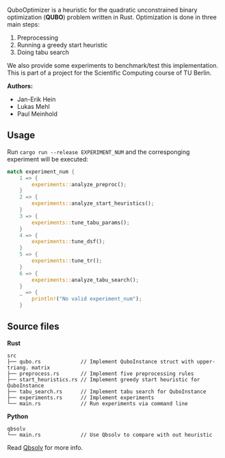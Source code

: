 QuboOptimizer is a heuristic for the quadratic unconstrained binary optimization
(**QUBO**) problem written in Rust.
Optimization is done in three main steps:

1. Preprocessing
2. Running a greedy start heuristic
3. Doing tabu search

We also provide some experiments to benchmark/test this implementation.  
This is part of a project for the Scientific Computing course of TU Berlin.

**Authors:**  
* Jan-Erik Hein  
* Lukas Mehl  
* Paul Meinhold

## Usage
Run `cargo run --release EXPERIMENT_NUM` and the corresponging experiment will
be executed:
```Rust
match experiment_num {
    1 => {
        experiments::analyze_preproc();
    }
    2 => {
        experiments::analyze_start_heuristics();
    }
    3 => {
        experiments::tune_tabu_params();
    }
    4 => {
        experiments::tune_dsf();
    }
    5 => {
        experiments::tune_tr();
    }
    6 => {
        experiments::analyze_tabu_search();
    }
    _ => {
        println!("No valid experiment_num");
    }
```
## Source files
**Rust**
```
src
├── qubo.rs             // Implement QuboInstance struct with upper-triang. matrix
├── preprocess.rs       // Implement five preprocessing rules
├── start_heuristics.rs // Implement greedy start heuristic for QuboInstance
├── tabu_search.rs      // Implement tabu search for QuboInstance
├── experiments.rs      // Implement experiments
└── main.rs             // Run experiments via command line
```
**Python**
```
qbsolv
└── main.rs             // Use Qbsolv to compare with out heuristic
```
Read [Qbsolv](https://github.com/dwavesystems/qbsolv) for more info.
